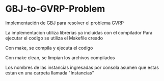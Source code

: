 # GBJ-to-GVRP-Problem

Implementación de GBJ para resolver el problema GVRP

La implementacion utiliza librerias ya incluidas con el compilador
Para ejecutar el codigo se utiliza el Makefile creado

Con make, se compila y ejecuta el codigo

Con make clean, se limpian los archivos compilados

Los nombres de las instancias ingresadas por consola asumen que estas estan en una carpeta llamada "Instancias"
